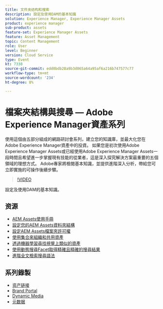 ```yaml
---
title: 文件夹结构和搜索
description: 設定及使用DAM的基本知識
solution: Experience Manager, Experience Manager Assets
product: experience manager
sub-product: assets
feature-set: Experience Manager Assets
feature: Asset Management
topic: Content Management
role: User
level: Beginner
version: Cloud Service
type: Event
kt: 7338
source-git-commit: edd0bdb28a9b3d065a64a95af6a216b747577c77
workflow-type: tm+mt
source-wordcount: '234'
ht-degree: 8%

---
```


# 檔案夾結構與搜尋 — Adobe Experience Manager資產系列

使用這個由五部分組成的網路研討會系列，建立您的知識庫，並最大化您在Adobe Experience Manager資產中的投資。 如果您是初次使用Adobe Experience Manager Assets或已經使用Adobe Experience Manager Assets一段時間且希望進一步掌握現有技能的從業者，這是深入探究解決方案最重要的五個領域的理想方式。 Adobe專家將檢閱基本知識，並提供進階深入分析，帶給您可立即實施的可操作後續步驟。

>[!VIDEO](https://video.tv.adobe.com/v/332135/?quality=12&learn=on&hidetitle=true)

設定及使用DAM的基本知識。

## 资源

* [AEM Assets使用手冊](https://experienceleague.adobe.com/docs/experience-manager-65/assets/home.html)
* [設定您的AEM Assets資料夾結構](https://experienceleague.adobe.com/docs/experience-manager-learn/assets/configuring/baseline-folders.html)
* [設定AEM Assets檔案夾許可權](https://experienceleague.adobe.com/docs/experience-manager-learn/assets/configuring/baseline-permissions.html)
* [使用集合來組織和共用資產](https://experienceleague.adobe.com/docs/experience-manager-learn/assets/search-and-discovery/collections.html)
* [透過機器學習尋找視覺上類似的資產](https://experienceleague.adobe.com/docs/experience-manager-learn/assets/search-and-discovery/search.html)
* [使用動態搜尋Facet取得精確且精確的搜尋結果](https://experienceleague.adobe.com/docs/experience-manager-learn/assets/search-and-discovery/search.html)
* [進階全文檢索搜尋語法](https://experienceleague.adobe.com/docs/experience-manager-64/assets/using/gql-search.html?lang=en#using)

## 系列錄製

* [资产链接](asset-link.md)
* [Brand Portal](brand-portal.md)
* [Dynamic Media](dynamic-media.md)
* [元数据](metadata.md)
